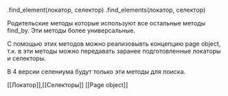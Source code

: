 .find_element(локатор, селектор)
.find_elements(локатор, селектор)

Родительские методы которые используют все остальные методы find_by. Эти методы более универсальные. 

С помощью этих методов можно реализовывть концепцию page object, т.к. в эти методы можно передавать заранее подготовленные локаторы и селекторы.

В 4 версии селениума будут только эти методы для поиска.

[[Локатор]],[[Селекторы]]
[[Page object]]